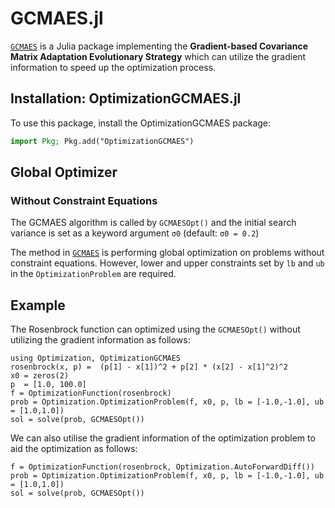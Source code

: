 # GCMAES.jl
[`GCMAES`](https://github.com/AStupidBear/GCMAES.jl) is a Julia package implementing the **Gradient-based Covariance Matrix Adaptation Evolutionary Strategy** which can utilize the gradient information to speed up the optimization process.

## Installation: OptimizationGCMAES.jl

To use this package, install the OptimizationGCMAES package:

```julia
import Pkg; Pkg.add("OptimizationGCMAES")
```

## Global Optimizer
### Without Constraint Equations

The GCMAES algorithm is called by `GCMAESOpt()` and the initial search variance is set as a keyword argument `σ0` (default: `σ0 = 0.2`)

The method in [`GCMAES`](https://github.com/AStupidBear/GCMAES.jl) is performing global optimization on problems without
constraint equations. However, lower and upper constraints set by `lb` and `ub` in the `OptimizationProblem` are required.

## Example

The Rosenbrock function can optimized using the `GCMAESOpt()` without utilizing the gradient information as follows:

```@example GCMAES
using Optimization, OptimizationGCMAES
rosenbrock(x, p) =  (p[1] - x[1])^2 + p[2] * (x[2] - x[1]^2)^2
x0 = zeros(2)
p  = [1.0, 100.0]
f = OptimizationFunction(rosenbrock)
prob = Optimization.OptimizationProblem(f, x0, p, lb = [-1.0,-1.0], ub = [1.0,1.0])
sol = solve(prob, GCMAESOpt())
```

We can also utilise the gradient information of the optimization problem to aid the optimization as follows:

```@example GCMAES
f = OptimizationFunction(rosenbrock, Optimization.AutoForwardDiff())
prob = Optimization.OptimizationProblem(f, x0, p, lb = [-1.0,-1.0], ub = [1.0,1.0])
sol = solve(prob, GCMAESOpt())
```